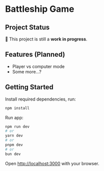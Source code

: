 # Battleship Game

## Project Status

🚧 This project is still a **work in progress**.

## Features (Planned)

-    Player vs computer mode
-    Some more...?

## Getting Started

Install required dependencies, run:

```bash
npm install
```

Run app:

```bash
npm run dev
# or
yarn dev
# or
pnpm dev
# or
bun dev
```

Open [http://localhost:3000](http://localhost:3000) with your browser.

